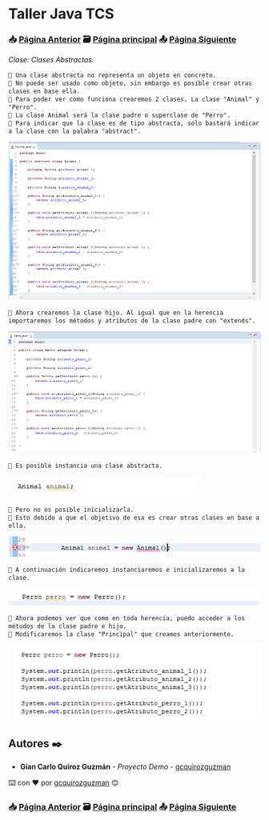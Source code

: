 # Taller Java TCS
### 📥 [Página Anterior](https://github.com/gcquirozguzman/java-tcs-202001/tree/POLI100001) 🗃️ [Página principal](https://github.com/gcquirozguzman/java-tcs-202001) 📤 [Página Siguiente](https://github.com/gcquirozguzman/java-tcs-202001/tree/INT0100001)

_Clase: Clases Abstractas._

```
📢 Una clase abstracta no representa un objeto en concreto.
📢 No puede ser usado como objeto, sin embargo es posible crear otras clases en base ella.
📢 Para poder ver como funciona crearemos 2 clases. La clase "Animal" y "Perro".
📢 La clase Animal será la clase padre o superclase de "Perro".
📢 Para indicar que la clase es de tipo abstracta, solo bastará indicar a la clase con la palabra "abstract".
```

![Error: imagen no ha sido cargada](https://github.com/gcquirozguzman/java-tcs-202001/blob/master/imagenes/CABS100001_1.png)

```
📢 Ahora crearemos la clase hijo. Al igual que en la herencia importaremos los métodos y atributos de la clase padre con "extends".
```
![Error: imagen no ha sido cargada](https://github.com/gcquirozguzman/java-tcs-202001/blob/master/imagenes/CABS100001_2.png)

```
📢 Es posible instancia una clase abstracta.
```
![Error: imagen no ha sido cargada](https://github.com/gcquirozguzman/java-tcs-202001/blob/master/imagenes/CABS100001_3.png)

```
📢 Pero no es posible inicializarla.
📢 Esto debido a que el objetivo de esa es crear otras clases en base a ella.
```
![Error: imagen no ha sido cargada](https://github.com/gcquirozguzman/java-tcs-202001/blob/master/imagenes/CABS100001_4.png)

```
📢 A continuación indicaremos instanciaremos e inicializaremos a la clase.
```
![Error: imagen no ha sido cargada](https://github.com/gcquirozguzman/java-tcs-202001/blob/master/imagenes/CABS100001_5.png)

```
📢 Ahora podemos ver que como en toda herencia, puedo acceder a los métodos de la clase padre e hijo.
📢 Modificaremos la clase "Principal" que creamos anteriormente.
```
![Error: imagen no ha sido cargada](https://github.com/gcquirozguzman/java-tcs-202001/blob/master/imagenes/CABS100001_6.png)


## Autores ✒️

* **Gian Carlo Quiroz Guzmán** - *Proyecto Demo* - [gcquirozguzman](https://github.com/gcquirozguzman)

⌨️ con ❤️ por [gcquirozguzman](https://github.com/gcquirozguzman) 😊

### 📥 [Página Anterior](https://github.com/gcquirozguzman/java-tcs-202001/tree/POLI100001) 🗃️ [Página principal](https://github.com/gcquirozguzman/java-tcs-202001) 📤 [Página Siguiente](https://github.com/gcquirozguzman/java-tcs-202001/tree/INT0100001)
